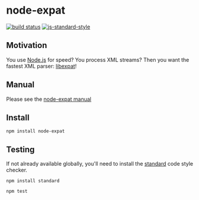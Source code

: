 # node-expat

[![build status](https://img.shields.io/travis/node-xmpp/node-expat/master.svg?style=flat-square)](https://travis-ci.org/node-xmpp/node-expat/branches)
[![js-standard-style](https://img.shields.io/badge/code%20style-standard-brightgreen.svg?style=flat-square)](http://standardjs.com/)

## Motivation

You use [Node.js](https://nodejs.org) for speed? You process
XML streams? Then you want the fastest XML parser: [libexpat](http://expat.sourceforge.net/)!

## Manual

Please see the [node-expat manual](http://node-xmpp.org/doc/expat.html)

## Install

```
npm install node-expat
```

## Testing

If not already available globally, you'll need to install the
[standard](http://standardjs.com/) code style checker.

```
npm install standard
```

```
npm test
```
